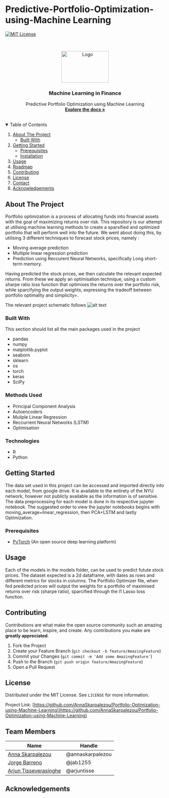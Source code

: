 # Predictive-Portfolio-Optimization-using-Machine Learning

[![MIT License][license-shield]][license-url]




<!-- PROJECT LOGO -->
<br />
<p align="center">
  <a href="https://github.com/othneildrew/Best-README-Template">
    <img src="https://github.com/AnnaSkarpalezou/Portfolio-Optimization-using-Machine-Learning/blob/main/Pictures/unnamed.png" alt="Logo" width="150" height="100">
  </a>

  <h3 align="center">Machine Learning in Finance</h3>

  <p align="center">
    Predictive Portfolio Optimization using Machine Learning
    <br />
    <a href=https://github.com/AnnaSkarpalezou/Portfolio-Optimization-using-Machine-Learning><strong>Explore the docs »</strong></a>
    <br />
    <br />
  </p>
</p>



<!-- TABLE OF CONTENTS -->
<details open="open">
  <summary>Table of Contents</summary>
  <ol>
    <li>
      <a href="#about-the-project">About The Project</a>
      <ul>
        <li><a href="#built-with">Built With</a></li>
      </ul>
    </li>
    <li>
      <a href="#getting-started">Getting Started</a>
      <ul>
        <li><a href="#prerequisites">Prerequisites</a></li>
        <li><a href="#installation">Installation</a></li>
      </ul>
    </li>
    <li><a href="#usage">Usage</a></li>
    <li><a href="#roadmap">Roadmap</a></li>
    <li><a href="#contributing">Contributing</a></li>
    <li><a href="#license">License</a></li>
    <li><a href="#contact">Contact</a></li>
    <li><a href="#acknowledgements">Acknowledgements</a></li>
  </ol>
</details>



<!-- ABOUT THE PROJECT -->
## About The Project

Portfolio optimization is a process of allocating funds into financial assets with the goal of maximizing returns over risk. This repository is our attempt at utilising machine learning methods to create a sparsified and optimized portfolio that will perform well into the future. We went about doing this, by utilising 3 different techniques to forecast stock prices, namely : 

* Moving average prediction
* Multiple linear regression prediction
* Prediction using Reccurent Neural Networks, specifically Long short-term memory.

Having predicted the stock prices, we then calculate the relevant expected returns. From these we apply an optimisation technique, using a custom sharpe ratio loss function that optimises the returns over the portfolio risk, while sparcifying the output weights, expressing the tradeoff between portfolio optimality and simplicity=.

The relevant project schematic follows
![alt text](https://github.com/AnnaSkarpalezou/Portfolio-Optimization-using-Machine-Learning/blob/main/Pictures/Model%20Architecture-2.jpeg)

### Built With

This section should list all the main packages used in the project 
* pandas
* numpy
* matplotlib.pyplot 
* seaborn
* sklearn
* os
* torch
* keras
* SciPy

### Methods Used
* Principal Component Analysis
* Autoencoders
* Muliple Linear Regression
* Reccurrent Neural Networks (LSTM)
* Optimisation

### Technologies
* R 
* Python

<!-- GETTING STARTED -->
## Getting Started

The data set used in this project can be accessed and imported directly into each model, from google drive. It is available to the entirety of the NYU network, however not publicly available as the information is of sensitive. The data preprocessing for each model is done in its respective jupyter notebook. The suggested order to view the jupyter notebooks begins with moving_average+linear_regression, then PCA+LSTM and lastly Optimization. 

### Prerequisites

- [PyTorch](https://pytorch.org/) (An open source deep learning platform) 


<!-- USAGE EXAMPLES -->
## Usage

Each of the models in the models folder, can be used to predict futute stock prices. The dataset expected is a 2d dataframe, with dates as rows and different metrics for stocks in columns. The Portfolio Optimizer file, when fed predicted prices will output the weights for a portfolio of maximised returns over risk (sharpe ratio), sparcified through the l1 Lasso loss function.


<!-- CONTRIBUTING -->
## Contributing

Contributions are what make the open source community such an amazing place to be learn, inspire, and create. Any contributions you make are **greatly appreciated**.

1. Fork the Project
2. Create your Feature Branch (`git checkout -b feature/AmazingFeature`)
3. Commit your Changes (`git commit -m 'Add some AmazingFeature'`)
4. Push to the Branch (`git push origin feature/AmazingFeature`)
5. Open a Pull Request



<!-- LICENSE -->
## License

Distributed under the MIT License. See `LICENSE` for more information.

<!-- CONTACT -->

Project Link: [https://github.com/AnnaSkarpalezou/Portfolio-Optimization-using-Machine-Learning](https://github.com/AnnaSkarpalezou/Portfolio-Optimization-using-Machine-Learning)

## Team Members

|Name     |  Handle   | 
|---------|-----------------|
|[Anna Skarpalezou](https://github.com/AnnaSkarpalezou)| @annaskarpalezou       |
|[Jorge Barreno](https://github.com/jab1255)| @jab1255        |
|[Arjun Tisseverasinghe](https://github.com/arjuntisse) |     @arjuntisse    |

<!-- ACKNOWLEDGEMENTS -->
## Acknowledgements





<!-- MARKDOWN LINKS & IMAGES -->
<!-- https://www.markdownguide.org/basic-syntax/#reference-style-links -->

[license-shield]: https://img.shields.io/github/license/othneildrew/Best-README-Template.svg?style=for-the-badge
[license-url]: https://opensource.org/licenses/MIT
[linkedin-shield]: https://img.shields.io/badge/-LinkedIn-black.svg?style=for-the-badge&logo=linkedin&colorB=555
[linkedin-url]: https://linkedin.com/in/othneildrew
[product-screenshot]: images/screenshot.png


